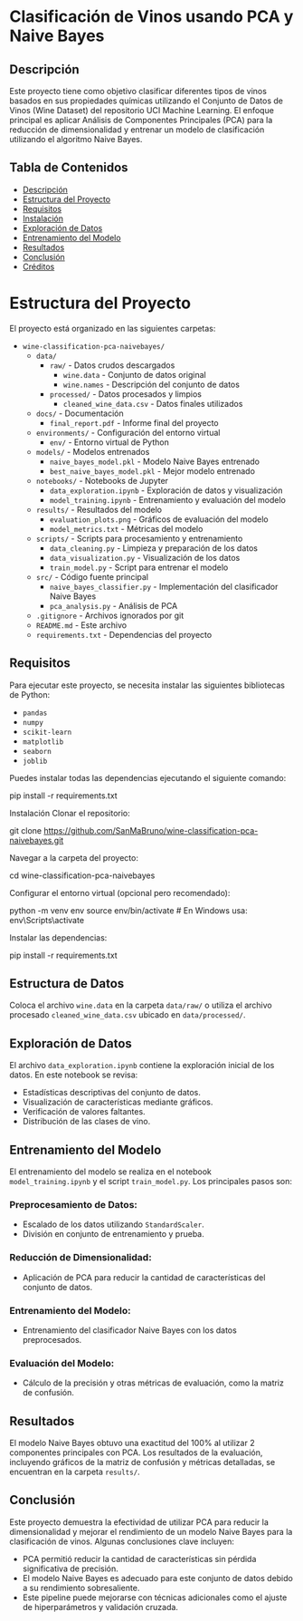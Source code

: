 # Clasificación de Vinos usando PCA y Naive Bayes

## Descripción
Este proyecto tiene como objetivo clasificar diferentes tipos de vinos basados en sus propiedades químicas utilizando el Conjunto de Datos de Vinos (Wine Dataset) del repositorio UCI Machine Learning. El enfoque principal es aplicar Análisis de Componentes Principales (PCA) para la reducción de dimensionalidad y entrenar un modelo de clasificación utilizando el algoritmo Naive Bayes.

## Tabla de Contenidos
- [Descripción](#descripción)
- [Estructura del Proyecto](#estructura-del-proyecto)
- [Requisitos](#requisitos)
- [Instalación](#instalación)
- [Exploración de Datos](#exploración-de-datos)
- [Entrenamiento del Modelo](#entrenamiento-del-modelo)
- [Resultados](#resultados)
- [Conclusión](#conclusión)
- [Créditos](#créditos)

# Estructura del Proyecto

El proyecto está organizado en las siguientes carpetas:

- `wine-classification-pca-naivebayes/`
  - `data/`
    - `raw/` - Datos crudos descargados
      - `wine.data` - Conjunto de datos original
      - `wine.names` - Descripción del conjunto de datos
    - `processed/` - Datos procesados y limpios
      - `cleaned_wine_data.csv` - Datos finales utilizados
  - `docs/` - Documentación
    - `final_report.pdf` - Informe final del proyecto
  - `environments/` - Configuración del entorno virtual
    - `env/` - Entorno virtual de Python
  - `models/` - Modelos entrenados
    - `naive_bayes_model.pkl` - Modelo Naive Bayes entrenado
    - `best_naive_bayes_model.pkl` - Mejor modelo entrenado
  - `notebooks/` - Notebooks de Jupyter
    - `data_exploration.ipynb` - Exploración de datos y visualización
    - `model_training.ipynb` - Entrenamiento y evaluación del modelo
  - `results/` - Resultados del modelo
    - `evaluation_plots.png` - Gráficos de evaluación del modelo
    - `model_metrics.txt` - Métricas del modelo
  - `scripts/` - Scripts para procesamiento y entrenamiento
    - `data_cleaning.py` - Limpieza y preparación de los datos
    - `data_visualization.py` - Visualización de los datos
    - `train_model.py` - Script para entrenar el modelo
  - `src/` - Código fuente principal
    - `naive_bayes_classifier.py` - Implementación del clasificador Naive Bayes
    - `pca_analysis.py` - Análisis de PCA
  - `.gitignore` - Archivos ignorados por git
  - `README.md` - Este archivo
  - `requirements.txt` - Dependencias del proyecto



## Requisitos
Para ejecutar este proyecto, se necesita instalar las siguientes bibliotecas de Python:

- `pandas`
- `numpy`
- `scikit-learn`
- `matplotlib`
- `seaborn`
- `joblib`

Puedes instalar todas las dependencias ejecutando el siguiente comando:

pip install -r requirements.txt

Instalación
Clonar el repositorio:

git clone https://github.com/SanMaBruno/wine-classification-pca-naivebayes.git

Navegar a la carpeta del proyecto:

cd wine-classification-pca-naivebayes

Configurar el entorno virtual (opcional pero recomendado):

python -m venv env
source env/bin/activate  # En Windows usa: env\Scripts\activate

Instalar las dependencias:

pip install -r requirements.txt

## Estructura de Datos
Coloca el archivo `wine.data` en la carpeta `data/raw/` o utiliza el archivo procesado `cleaned_wine_data.csv` ubicado en `data/processed/`.

## Exploración de Datos
El archivo `data_exploration.ipynb` contiene la exploración inicial de los datos. En este notebook se revisa:

- Estadísticas descriptivas del conjunto de datos.
- Visualización de características mediante gráficos.
- Verificación de valores faltantes.
- Distribución de las clases de vino.

## Entrenamiento del Modelo
El entrenamiento del modelo se realiza en el notebook `model_training.ipynb` y el script `train_model.py`. Los principales pasos son:

### Preprocesamiento de Datos:
- Escalado de los datos utilizando `StandardScaler`.
- División en conjunto de entrenamiento y prueba.

### Reducción de Dimensionalidad:
- Aplicación de PCA para reducir la cantidad de características del conjunto de datos.

### Entrenamiento del Modelo:
- Entrenamiento del clasificador Naive Bayes con los datos preprocesados.

### Evaluación del Modelo:
- Cálculo de la precisión y otras métricas de evaluación, como la matriz de confusión.

## Resultados
El modelo Naive Bayes obtuvo una exactitud del 100% al utilizar 2 componentes principales con PCA. Los resultados de la evaluación, incluyendo gráficos de la matriz de confusión y métricas detalladas, se encuentran en la carpeta `results/`.

## Conclusión
Este proyecto demuestra la efectividad de utilizar PCA para reducir la dimensionalidad y mejorar el rendimiento de un modelo Naive Bayes para la clasificación de vinos. Algunas conclusiones clave incluyen:

- PCA permitió reducir la cantidad de características sin pérdida significativa de precisión.
- El modelo Naive Bayes es adecuado para este conjunto de datos debido a su rendimiento sobresaliente.
- Este pipeline puede mejorarse con técnicas adicionales como el ajuste de hiperparámetros y validación cruzada.
